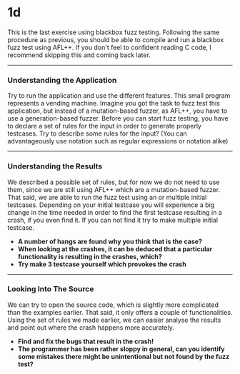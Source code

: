 # 1d
This is the last exercise using blackbox fuzz testing.
Following the same procedure as previous, you should be able to compile and run a blackbox fuzz test using AFL++.
If you don't feel to confident reading C code, I recommend skipping this and coming back later. 

---------------------------------------------------------------

### Understanding the Application
Try to run the application and use the different features.
This small program represents a vending machine.
Imagine you got the task to fuzz test this application,
but instead of a mutation-based fuzzer, as AFL++, you have to use a generation-based fuzzer.
Before you can start fuzz testing, you have
to declare a set of rules for the input in order to generate properly testcases.
Try to describe some rules for the input?
(You can advantageously use notation such as regular expressions or notation alike)

----------------------------------------------------------------

### Understanding the Results
We described a possible set of rules, but for now we do not need to use them,
since we are still using AFL++ which are a mutation-based fuzzer.
That said, we are able to run the fuzz test using an or multiple initial testcases.
Depending on your initial testcase you will experience a big change in the time
needed in order to find the first testcase resulting in a crash,
if you even find it.
If you can not find it try to make multiple initial testcase.

- **A number of hangs are found why you think that is the case?**
- **When looking at the crashes, it can be deduced that a particular functionality is resulting in the crashes, which?**
- **Try make 3 testcase yourself which provokes the crash**

----------------------------------------------------------------

### Looking Into The Source
We can try to open the source code, which is slightly more complicated than the examples earlier.
That said, it only offers a couple of functionalities.
Using the set of rules we made earlier, we can easier analyse the results
and point out where the crash happens more accurately.

- **Find and fix the bugs that result in the crash!**
- **The programmer has been rather sloppy in general, can you identify some mistakes there might be unintentional but not found by the fuzz test?**